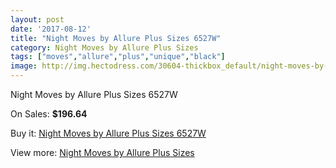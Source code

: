 ```yaml
---
layout: post
date: '2017-08-12'
title: "Night Moves by Allure Plus Sizes 6527W"
category: Night Moves by Allure Plus Sizes
tags: ["moves","allure","plus","unique","black"]
image: http://img.hectodress.com/30604-thickbox_default/night-moves-by-allure-plus-sizes-6527w.jpg
---
```

Night Moves by Allure Plus Sizes 6527W

On Sales: **$196.64**
<a href="https://www.hectodress.com/night-moves-by-allure-plus-sizes/14076-night-moves-by-allure-plus-sizes-6527w.html"><amp-img layout="responsive" width="600" height="600" src="//img.hectodress.com/30604-thickbox_default/night-moves-by-allure-plus-sizes-6527w.jpg" alt="Night Moves by Allure Plus Sizes 6527W 0" /></a>
<a href="https://www.hectodress.com/night-moves-by-allure-plus-sizes/14076-night-moves-by-allure-plus-sizes-6527w.html"><amp-img layout="responsive" width="600" height="600" src="//img.hectodress.com/30606-thickbox_default/night-moves-by-allure-plus-sizes-6527w.jpg" alt="Night Moves by Allure Plus Sizes 6527W 1" /></a>
<a href="https://www.hectodress.com/night-moves-by-allure-plus-sizes/14076-night-moves-by-allure-plus-sizes-6527w.html"><amp-img layout="responsive" width="600" height="600" src="//img.hectodress.com/30605-thickbox_default/night-moves-by-allure-plus-sizes-6527w.jpg" alt="Night Moves by Allure Plus Sizes 6527W 2" /></a>

Buy it: [Night Moves by Allure Plus Sizes 6527W](https://www.hectodress.com/night-moves-by-allure-plus-sizes/14076-night-moves-by-allure-plus-sizes-6527w.html "Night Moves by Allure Plus Sizes 6527W")

View more: [Night Moves by Allure Plus Sizes](https://www.hectodress.com/240-night-moves-by-allure-plus-sizes "Night Moves by Allure Plus Sizes")